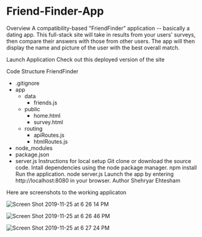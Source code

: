 # Friend-Finder-App


Overview
A compatibility-based "FriendFinder" application -- basically a dating app. This full-stack site will take in results from your users' surveys, then compare their answers with those from other users. The app will then display the name and picture of the user with the best overall match.

Launch Application
Check out this deployed version of the site

Code Structure
 FriendFinder
   - .gitignore
   - app
     - data
       - friends.js
     - public
       - home.html
       - survey.html
     - routing
       - apiRoutes.js
       - htmlRoutes.js
   - node_modules
   - package.json
   - server.js
Instructions for local setup
Git clone or download the source code.
Intall dependencies using the node package manager.
npm install 
Run the application.
node server.js
Launch the app by entering http://localhost:8080 in your browser.
Author
Shehryar Ehtesham

Here are screenshots to the working applicaton 

![Screen Shot 2019-11-25 at 6 26 14 PM](https://user-images.githubusercontent.com/52334515/69586694-5e10aa80-0fb1-11ea-9343-1d86d519f0dc.png)

![Screen Shot 2019-11-25 at 6 26 46 PM](https://user-images.githubusercontent.com/52334515/69586699-61a43180-0fb1-11ea-9bfc-3c0c780e50d1.png)

![Screen Shot 2019-11-25 at 6 27 24 PM](https://user-images.githubusercontent.com/52334515/69586705-6668e580-0fb1-11ea-898e-9f0400ccd7dd.png)

